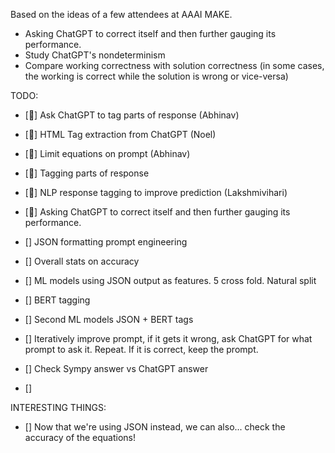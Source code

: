 Based on the ideas of a few attendees at AAAI MAKE.
- Asking ChatGPT to correct itself and then further gauging its performance.
- Study ChatGPT's nondeterminism
- Compare working correctness with solution correctness (in some cases, the working is correct while the solution is wrong or vice-versa)

TODO:
- [🦜] Ask ChatGPT to tag parts of response (Abhinav)
- [🦆] HTML Tag extraction from ChatGPT     (Noel)
- [🦜] Limit equations on prompt            (Abhinav)
- [🦜] Tagging parts of response
- [🦜] NLP response tagging to improve prediction (Lakshmivihari)
- [🦜] Asking ChatGPT to correct itself and then further gauging its performance.

- [] JSON formatting prompt engineering
- [] Overall stats on accuracy
- [] ML models using JSON output as features. 5 cross fold. Natural split
- [] BERT tagging
- [] Second ML models JSON + BERT tags
- [] Iteratively improve prompt, if it gets it wrong, ask ChatGPT for what prompt to ask it. Repeat. If it is correct, keep the prompt.
- [] Check Sympy answer vs ChatGPT answer
- [] 

INTERESTING THINGS:
- [] Now that we're using JSON instead, we can also... check the accuracy of the equations!